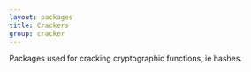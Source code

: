 ```yaml
---
layout: packages
title: Crackers
group: cracker
---
```


Packages used for cracking cryptographic functions, ie hashes.
